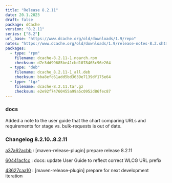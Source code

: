 ```yaml
---
title: "Release 8.2.11"
date: 20.1.2023
draft: false
package: dCache
version: "8.2.11"
series: ["8.2"]
url_base: "https://www.dcache.org/old/downloads/1.9/repo"
notes: "https://www.dcache.org/old/downloads/1.9/release-notes-8.2.shtml"
packages:
  - type: "rpm"
    filename: dcache-8.2.11-1.noarch.rpm
    checksum: d7e3dd99685be41cbd1078465c96e264
  - type: "deb"
    filename: dcache_8.2.11-1_all.deb
    checksum: bba8efc61add5bd3639e7139df175e64
  - type: "tgz"
    filename: dcache-8.2.11.tar.gz
    checksum: e2e92f74760455a99a5c0952d86fec87
---
```


### docs

Added a note to the user guide that the chart comparing
URLs and requirements for stage vs. bulk-requests is out of date.


### Changelog 8.2.10..8.2.11

<!-- git log 8.2.10..8.2.11 -no-merges -format='[%h](https://github.com/dcache/dcache/commit/%H)%n:   %s%n' -->

[a37a62acbb](https://github.com/dcache/dcache/commit/a37a62acbbd55a90c3aab2ad79f9018e23f6e939)
:   [maven-release-plugin] prepare release 8.2.11

[60441acfcc](https://github.com/dcache/dcache/commit/60441acfccbc84ebf88aececf8edc1311f641965)
:   docs: update User Guide to reflect correct WLCG URL prefix

[43627caa10](https://github.com/dcache/dcache/commit/43627caa10ee460cbfceb751be0f4001813524ec)
:   [maven-release-plugin] prepare for next development iteration

